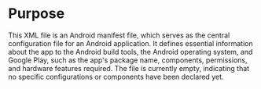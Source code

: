 # Purpose
This XML file is an Android manifest file, which serves as the central configuration file for an Android application. It defines essential information about the app to the Android build tools, the Android operating system, and Google Play, such as the app's package name, components, permissions, and hardware features required. The file is currently empty, indicating that no specific configurations or components have been declared yet.
